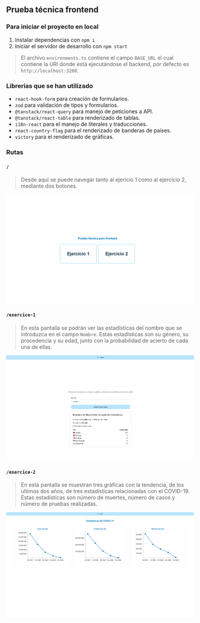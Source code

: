 ## Prueba técnica frontend

### Para iniciar el proyecto en local

1. Instalar dependencias con `npm i`
2. Iniciar el servidor de desarrollo con `npm start`

> El archivo `environments.ts` contiene el campo `BASE_URL` el cual contiene la URI donde está ejecutándose el backend, por defecto es `http://localhost:3200`.

### Librerías que se han utilizado

 - `react-hook-form` para creación de formularios.
 - `zod` para validación de tipos y formularios.
 - `@tanstack/react-query` para manejo de peticiones a API.
 - `@tanstack/react-table` para renderizado de tablas.
 - `i18n-react` para el manejo de literales y traducciones.
 - `react-country-flag` para el renderizado de banderas de países.
 - `victory` para el renderizado de gráficas.

### Rutas
#### `/`
  > Desde aquí se puede navegar tanto al ejericio 1 como al ejercicio 2, mediante dos botones.

![Alt text](/images/Root.png "Root")

  #### `/exercice-1`
  > En esta pantalla se podrán ver las estadísticas del nombre que se introduzca en el campo `Nombre`. Estas estadísticas son su género, su procedencia y su edad, junto con la probabilidad de acierto de cada una de ellas.
  
![Alt text](/images/Exercice%201.png "Exercice 1")

  #### `/exercice-2`
  > En esta pantalla se muestran tres gráficas con la tendencia, de los ultimos dos años, de tres estadísticas relacionadas con el COVID-19. Estas estadísticas son número de muertes, número de casos y número de pruebas realizadas.

![Alt text](/images/Exercice%202.png "Exercice 2")